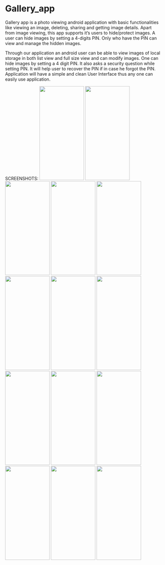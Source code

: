 # Gallery_app
Gallery app is a photo viewing android application with basic functionalities like viewing an image, deleting, sharing and getting image details. Apart from image viewing, this app supports it’s users to hide/protect images. A user can hide images by setting a 4-digits PIN. Only who have the PIN can view and manage the hidden images.

Through our application an android user can be able to view
images of local storage in both list view and full size view and can
modify images. One can hide images by setting a 4 digit PIN. It also
asks a security question while setting PIN. It will help user to recover
the PIN if in case he forgot the PIN. Application will have a simple
and clean User Interface thus any one can easily use application.

SCREENSHOTS:
<img src="https://user-images.githubusercontent.com/89149882/149561782-9ce33de0-e1b9-4a6a-87bc-2116d2d039ab.png" width="144" height="304"/>
<img src="https://user-images.githubusercontent.com/89149882/149561828-0ec7143e-2e4f-42a0-8f08-7dd92bb43f89.png" width="144" height="304"/>
<img src="https://user-images.githubusercontent.com/89149882/149561844-3b0ef3b0-17e3-4b89-b65d-2b3f4f863999.png" width="144" height="304"/>
<img src="https://user-images.githubusercontent.com/89149882/149561847-8eadbe78-42b0-45d7-a901-1fb11ed1b25b.png" width="144" height="304"/>
<img src="https://user-images.githubusercontent.com/89149882/149561850-d7342057-4934-4747-b76f-2aef3d7ff8bd.png" width="144" height="304"/>
<img src="https://user-images.githubusercontent.com/89149882/149561865-480238a1-5f8a-4f20-884a-07393809d43f.png" width="144" height="304"/>
<img src="https://user-images.githubusercontent.com/89149882/149561867-b1b1faf5-9f3b-4e41-9949-99994d72f28c.png" width="144" height="304"/>
<img src="https://user-images.githubusercontent.com/89149882/149561904-52e7b376-a866-4ce3-9ea8-50903865895a.png" width="144" height="304"/>
<img src="https://user-images.githubusercontent.com/89149882/149561906-0877db3a-5f4b-4c7b-a4f1-08a621487d2a.png" width="144" height="304"/>
<img src="https://user-images.githubusercontent.com/89149882/149561911-3a73d757-54bf-4ea4-8baa-1529a0dff914.png" width="144" height="304"/>
<img src="https://user-images.githubusercontent.com/89149882/149561914-142a3ab2-0cad-4cdc-9dcf-9349b4b97dd9.png" width="144" height="304"/>
<img src="https://user-images.githubusercontent.com/89149882/149561920-07070f95-662d-42df-86c5-a482417d7771.png" width="144" height="304"/>
<img src="https://user-images.githubusercontent.com/89149882/149561935-3eb6bfbc-a1e2-4d29-b78e-cb2be638a6b1.png" width="144" height="304"/>
<img src="" width="144" height="304"/>
